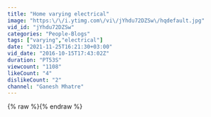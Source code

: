 ```yaml
---
title: "Home varying electrical"
image: "https:\/\/i.ytimg.com\/vi\/jYhdu72DZSw\/hqdefault.jpg"
vid_id: "jYhdu72DZSw"
categories: "People-Blogs"
tags: ["varying","electrical"]
date: "2021-11-25T16:21:30+03:00"
vid_date: "2016-10-15T17:43:02Z"
duration: "PT53S"
viewcount: "1108"
likeCount: "4"
dislikeCount: "2"
channel: "Ganesh Mhatre"
---
```

{% raw %}{% endraw %}
